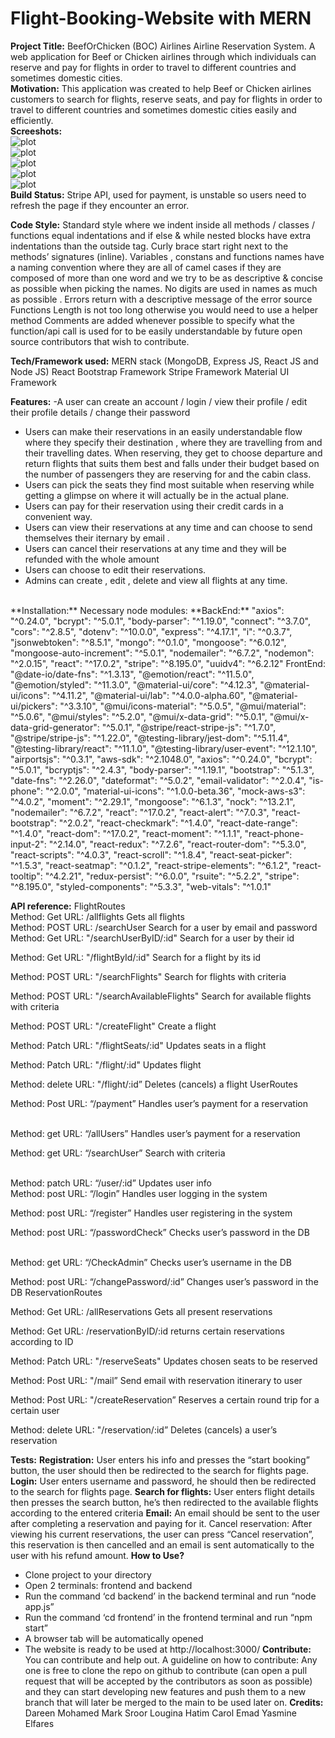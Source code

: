# Flight-Booking-Website with MERN


**Project Title:**
BeefOrChicken (BOC) Airlines
Airline Reservation System. A web application for Beef or Chicken airlines through which
individuals can reserve and pay for flights in order to travel to different countries and
sometimes domestic cities.
<br />
**Motivation:**
This application was created to help Beef or Chicken airlines customers to search for flights,
reserve seats, and pay for flights in order to travel to different countries and sometimes
domestic cities easily and efficiently.
<br />
**Screeshots:**
<br />
![plot](./Screenshots/admin.png)
<br />
![plot](./Screenshots/account.png)
<br />
![plot](./Screenshots/account2.png)
<br />
![plot](./Screenshots/book1.png)
<br />
![plot](./Screenshots/book.png)
<br />
**Build Status:**
Stripe API, used for payment, is unstable so users need to refresh the page if they encounter
an error.

**Code Style:**
Standard style where we indent inside all methods / classes / functions equal indentations
and if else & while nested blocks have extra indentations than the outside tag.
Curly brace start right next to the methods’ signatures (inline).
Variables , constans and functions names have a naming convention where they are all of
camel cases if they are composed of more than one word and we try to be as descriptive &
concise as possible when picking the names. No digits are used in names as much as
possible .
Errors return with a descriptive message of the error source
Functions Length is not too long otherwise you would need to use a helper method
Comments are added whenever possible to specify what the function/api call is used for to
be easily understandable by future open source contributors that wish to contribute.

**Tech/Framework used:**
MERN stack (MongoDB, Express JS, React JS and Node JS)
React Bootstrap Framework
Stripe Framework
Material UI Framework

**Features:**
-A user can create an account / login / view their profile / edit their profile details / change
their password
- Users can make their reservations in an easily understandable flow where they specify
their destination , where they are travelling from and their travelling dates.
When reserving, they get to choose departure and return flights that suits them best and
falls under their budget based on the number of passengers they are reserving for and the
cabin class.
- Users can pick the seats they find most suitable when reserving while getting a glimpse on
where it will actually be in the actual plane.
- Users can pay for their reservation using their credit cards in a convenient way.
- Users can view their reservations at any time and can choose to send themselves their
iternary by email .
- Users can cancel their reservations at any time and they will be refunded with the whole
amount
- Users can choose to edit their reservations.
- Admins can create , edit , delete and view all flights at any time.

<br />
**Installation:**
Necessary node modules:
**BackEnd:**
"axios": "^0.24.0",
"bcrypt": "^5.0.1",
"body-parser": "^1.19.0",
"connect": "^3.7.0",
"cors": "^2.8.5",
"dotenv": "^10.0.0",
"express": "^4.17.1",
"i": "^0.3.7",
"jsonwebtoken": "^8.5.1",
"mongo": "^0.1.0",
"mongoose": "^6.0.12",
"mongoose-auto-increment": "^5.0.1",
"nodemailer": "^6.7.2",
"nodemon": "^2.0.15",
"react": "^17.0.2",
"stripe": "^8.195.0",
"uuidv4": "^6.2.12"
FrontEnd:
"@date-io/date-fns": "^1.3.13",
"@emotion/react": "^11.5.0",
"@emotion/styled": "^11.3.0",
"@material-ui/core": "^4.12.3",
"@material-ui/icons": "^4.11.2",
"@material-ui/lab": "^4.0.0-alpha.60",
"@material-ui/pickers": "^3.3.10",
"@mui/icons-material": "^5.0.5",
"@mui/material": "^5.0.6",
"@mui/styles": "^5.2.0",
"@mui/x-data-grid": "^5.0.1",
"@mui/x-data-grid-generator": "^5.0.1",
"@stripe/react-stripe-js": "^1.7.0",
"@stripe/stripe-js": "^1.22.0",
"@testing-library/jest-dom": "^5.11.4",
"@testing-library/react": "^11.1.0",
"@testing-library/user-event": "^12.1.10",
"airportsjs": "^0.3.1",
"aws-sdk": "^2.1048.0",
"axios": "^0.24.0",
"bcrypt": "^5.0.1",
"bcryptjs": "^2.4.3",
"body-parser": "^1.19.1",
"bootstrap": "^5.1.3",
"date-fns": "^2.26.0",
"dateformat": "^5.0.2",
"email-validator": "^2.0.4",
"is-phone": "^2.0.0",
"material-ui-icons": "^1.0.0-beta.36",
"mock-aws-s3": "^4.0.2",
"moment": "^2.29.1",
"mongoose": "^6.1.3",
"nock": "^13.2.1",
"nodemailer": "^6.7.2",
"react": "^17.0.2",
"react-alert": "^7.0.3",
"react-bootstrap": "^2.0.2",
"react-checkmark": "^1.4.0",
"react-date-range": "^1.4.0",
"react-dom": "^17.0.2",
"react-moment": "^1.1.1",
"react-phone-input-2": "^2.14.0",
"react-redux": "^7.2.6",
"react-router-dom": "^5.3.0",
"react-scripts": "^4.0.3",
"react-scroll": "^1.8.4",
"react-seat-picker": "^1.5.3",
"react-seatmap": "^0.1.2",
"react-stripe-elements": "^6.1.2",
"react-tooltip": "^4.2.21",
"redux-persist": "^6.0.0",
"rsuite": "^5.2.2",
"stripe": "^8.195.0",
"styled-components": "^5.3.3",
"web-vitals": "^1.0.1"

**API reference:**
FlightRoutes
<br />
Method: Get 
URL: /allflights
Gets all flights
<br />
Method: POST
URL: /searchUser
Search for a user by email and password
<br />
Method: Get
URL: "/searchUserByID/:id"
Search for a user by their id
<br />

Method: Get
URL: "/flightById/:id"
Search for a flight by its id
<br />

Method: POST
URL: "/searchFlights"
Search for flights with criteria
<br />

Method: POST
URL: "/searchAvailableFlights"
Search for available flights with criteria
<br />

Method: POST
URL: "/createFlight"
Create a flight
<br />

Method: Patch
URL: "/flightSeats/:id"
Updates seats in a flight
<br />

Method: Patch
URL: "/flight/:id"
Updates flight
<br />

Method: delete
URL: "/flight/:id”
Deletes (cancels) a flight
UserRoutes
<br />

Method: Post
URL: “/payment”
Handles user’s payment for a reservation

<br />
Method: get
URL: “/allUsers”
Handles user’s payment for a reservation
<br />

Method: get
URL: “/searchUser”
Search with criteria

<br />
Method: patch
URL: “/user/:id”
Updates user info

<br />
Method: post
URL: “/login”
Handles user logging in the system
<br />

Method: post
URL: “/register”
Handles user registering in the system
<br />

Method: post
URL: “/passwordCheck”
Checks user’s password in the DB

<br />
Method: get
URL: “/CheckAdmin”
Checks user’s username in the DB
<br />

Method: post
URL: “/changePassword/:id”
Changes user’s password in the DB
ReservationRoutes
<br />

Method: Get
URL: /allReservations
Gets all present reservations
<br />

Method: Get
URL: /reservationByID/:id
returns certain reservations according to ID
<br />

Method: Patch
URL: "/reserveSeats"
Updates chosen seats to be reserved
<br />

Method: Post
URL: "/mail”
Send email with reservation itinerary to user
<br />

Method: Post
URL: "/createReservation”
Reserves a certain round trip for a certain user
<br />

Method: delete
URL: "/reservation/:id”
Deletes (cancels) a user’s reservation

**Tests:**
**Registration:**
User enters his info and presses the “start booking” button, the user should then be
redirected to the search for flights page.
**Login:**
User enters username and password, he should then be redirected to the search for flights
page.
**Search for flights:**
User enters flight details then presses the search button, he’s then redirected to the
available flights according to the entered criteria
**Email:**
An email should be sent to the user after completing a reservation and paying for it.
Cancel reservation:
After viewing his current reservations, the user can press “Cancel reservation”, this
reservation is then cancelled and an email is sent automatically to the user with his refund
amount.
**How to Use?**
- Clone project to your directory
- Open 2 terminals: frontend and backend
- Run the command ‘cd backend’ in the backend terminal and run “node app.js”
- Run the command ‘cd frontend’ in the frontend terminal and run “npm start”
- A browser tab will be automatically opened
- The website is ready to be used at http://localhost:3000/
**Contribute:**
You can contribute and help out.
A guideline on how to contribute:
Any one is free to clone the repo on github to contribute (can open a pull request that
will be accepted by the contributors as soon as possible) 
and they can start developing new features and push them to a new branch that will
later be merged to the main to be used later on.
**Credits:**
Dareen Mohamed
Mark Sroor
Lougina Hatim
Carol Emad
Yasmine Elfares

